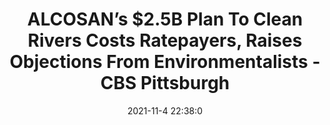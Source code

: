 ---
"title": "ALCOSAN’s $2.5B Plan To Clean Rivers Costs Ratepayers, Raises Objections From Environmentalists - CBS Pittsburgh"
"date": "2021-11-4 22:38:0"
"feed_name": "GOOGLENEWSCONSTRUCTION"
"feed_website": "https://news.google.com/search?q=construction%2Bincident&hl=en-US&gl=US&ceid=US:en"
"feed_rss": "https://news.google.com/rss/search?q=construction%2Bincident&hl=en-US&gl=US&ceid=US:en"
"link": "https://pittsburgh.cbslocal.com/2021/11/04/alcosans-2-5b-plan-to-clean-rivers-costs-ratepayers-raises-objections-from-environmentalists/"
"source": "{'href': 'https://pittsburgh.cbslocal.com', 'title': 'CBS Pittsburgh'}"
"file": "_posts/2021-1-1-a1f5421fffc102e8464e70ae49aeff4cb3f7f328.md"
"accident": "0"
"drilling": "0"
"dead": "0"
"injured": "0"
"arrested": "0"
"place": "unknown place"
"where": "unknown site"
"causes": "unknown"
"place_uri": "unknown place"
---